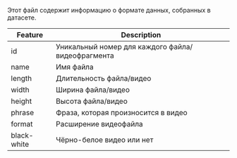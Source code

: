Этот файл содержит информацию о формате данных, собранных в датасете.

| Feature | Description |
| ------- | ----------- |
| id | Уникальный номер для каждого файла/видеофрагмента |
| name | Имя файла |
| length | Длительность файла/видео |
| width | Ширина файла/видео |
| height | Высота файла/видео |
| phrase | Фраза, которая произносится в видео |
| format | Расширение видеофайла |
| black-white | Чёрно-белое видео или нет |
